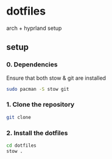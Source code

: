 # dotfiles
arch + hyprland setup

## setup

### 0. Dependencies

Ensure that both stow & git are installed

```bash
sudo pacman -S stow git
```

### 1. Clone the repository
```bash
git clone 
```

### 2. Install the dotfiles
```bash
cd dotfiles
stow .
```



